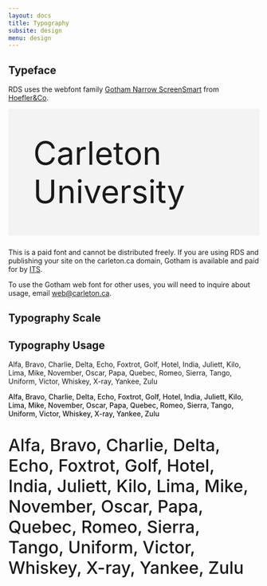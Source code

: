 ```yaml
---
layout: docs
title: Typography
subsite: design
menu: design
---
```


## Typeface

RDS uses the webfont family [Gotham Narrow ScreenSmart](https://www.typography.com/fonts/gotham/styles/gothamnarrowscreensmart) from [Hoefler&Co](https://www.typography.com/).

<div style="margin-bottom: 25px;padding: 50px;background:#F3F3F3;font-size: 64px">Carleton University
</div>

This is a paid font and cannot be distributed freely. If you are using RDS and publishing your site on the carleton.ca domain, Gotham is available and paid for by [ITS](https://carletonca/its).

To use the Gotham web font for other uses, you will need to inquire about usage, email [web@carleton.ca](mailto:web@carleton.ca).

## Typography Scale

## Typography Usage

<p style="">Alfa, Bravo, Charlie, Delta, Echo, Foxtrot, Golf, Hotel, India, Juliett, Kilo, Lima, Mike, November, Oscar, Papa, Quebec, Romeo, Sierra, Tango, Uniform, Victor, Whiskey, X-ray, Yankee, Zulu</p>

<p style="font-weight: 500">Alfa, Bravo, Charlie, Delta, Echo, Foxtrot, Golf, Hotel, India, Juliett, Kilo, Lima, Mike, November, Oscar, Papa, Quebec, Romeo, Sierra, Tango, Uniform, Victor, Whiskey, X-ray, Yankee, Zulu</p>


<p style="font-size:34px;font-weight: 500">Alfa, Bravo, Charlie, Delta, Echo, Foxtrot, Golf, Hotel, India, Juliett, Kilo, Lima, Mike, November, Oscar, Papa, Quebec, Romeo, Sierra, Tango, Uniform, Victor, Whiskey, X-ray, Yankee, Zulu</p>
